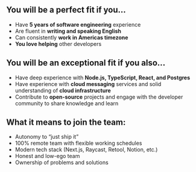 ## You will be a perfect fit if you...

- Have **5 years of software engineering** experience
- Are fluent in **writing and speaking English**
- Can consistently **work in Americas timezone**
- **You love helping** other developers

## You will be an exceptional fit if you also...

- Have deep experience with **Node.js, TypeScript, React, and Postgres**
- Have experience with **cloud messaging** services and solid understanding of **cloud infrastructure**
- Contribute to **open-source** projects and engage with the developer community to share knowledge and learn

## What it means to join the team:

- Autonomy to “just ship it”
- 100% remote team with flexible working schedules
- Modern tech stack (Next.js, Raycast, Retool, Notion, etc.)
- Honest and low-ego team
- Ownership of problems and solutions
